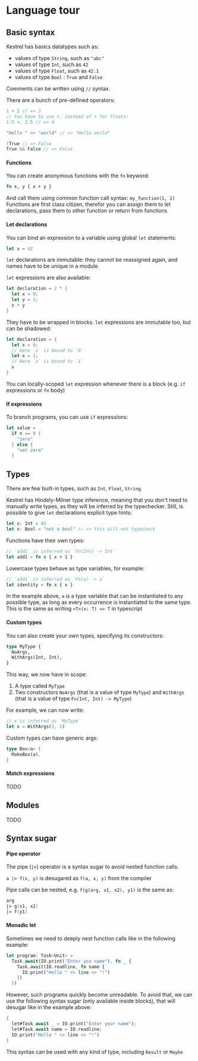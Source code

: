 # Language tour

## Basic syntax

Kestrel has basics datatypes such as:

- values of type `String`, such as `"abc"`
- values of type `Int`, such as `42`
- values of type `Float`, such as `42.1`
- values of type `Bool` : `True` and `False`

Comments can be written using `//` syntax.

There are a bunch of pre-defined operators:

```rust
1 + 2 // => 3
// You have to use +. instead of + for floats:
1.5 +. 2.5 // => 4

"Hello " <> "world" // => "Hello world"

!True // => False
True && False // => False
```

#### Functions

You can create anonymous functions with the `fn` keyword:

```rust
fn x, y { x + y }
```

And call them using common function call syntax: `my_function(1, 2)`
Functions are first class citizen, therefor you can assign them to let declarations, pass them to other function or return from functions

#### Let declarations

You can bind an expression to a variable using global `let` statements:

```rust
let x = 42
```

`let` declarations are immutable: they cannot be reassigned again, and names have to be unique in a module.

`let` expressions are also available:

```rust
let declaration = 2 * {
  let x = 0;
  let y = 1;
  x + y
}
```

They have to be wrapped in blocks. `let` expressions are immutable too, but can be shadowed:

```rust
let declaration = {
  let x = 0;
  // Here `x` is bound to `0`
  let x = 1;
  // Here `x` is bound to `1`
  x
}
```

You can locally-scoped `let` expression whenever there is a block (e.g. `if` expressions or `fn` body)

#### If expressions

To branch programs, you can use `if` expressions:

```rust
let value =
  if n == 0 {
    "zero"
  } else {
    "not zero"
  }
```

## Types

There are few built-in types, such as `Int`, `Float`, `String`.

Kestrel has Hindely-Milner type inference, meaning that you don't need to manually write types, as they will be inferred by the typechecker. Still, is possible to give `let` declarations explicit type hints:

```rust
let x: Int = 42
let x: Bool = "not a bool" // => this will not typecheck
```

Functions have their own types:

```rust
// `add1` is inferred as `Fn(Int) -> Int`
let add1 = fn x { x + 1 }
```

Lowercase types behave as type variables, for example:

```rust
// `add1` is inferred as `Fn(a) -> a`
let identity = fn x { x }
```

In the example above, `a` is a type variable that can be instantiated to any possible type, as long as every occurrence is instantiated to the same type. This is the same as writing `<T>(x: T) => T` in typescript

#### Custom types

You can also create your own types, specifying its constructors:

```rust
type MyType {
  NoArgs,
  WithArgs(Int, Int),
}
```

This way, we now have in scope:

1.  A type called `MyType`
2.  Two constructors `NoArgs` (that is a value of type `MyType`) and `WithArgs` (that is a value of type `Fn(Int, Int) -> MyType`)

For example, we can now write:

```rust
// x is inferred as `MyType`
let x = WithArgs(1, 2)
```

Custom types can have generic args:

```rust
type Box<a> {
  MakeBox(a),
}
```

#### Match expressions

TODO

## Modules

TODO

## Syntax sugar

#### Pipe operator

The pipe (`|>`) operator is a syntax sugar to avoid nested function calls.

`a |> f(x, y)` is desugared as `f(a, x, y)` from the compiler

Pipe calls can be nested, e.g. `f(g(arg, x1, x2), y1)` is the same as:

```fs
arg
|> g(x1, x2)
|> f(y1)
```

#### Monadic let

Sometimes we need to deeply nest function calls like in the following example:

```rust
let program: Task<Unit> =
  Task.await(IO.print("Enter you name"), fn _ {
    Task.await(IO.readline, fn name {
      IO.print("Hello " <> line <> "!")
    })
  })
```

However, such programs quickly become unreadable. To avoid that, we can use the following syntax sugar (only available inside blocks), that will desugar like in the example above:

```rust
{
  let#Task.await _ = IO.print("Enter your name");
  let#Task.await name = IO.readline;
  IO.print("Hello " <> line <> "!")
}
```

This syntax can be used with any kind of type, including `Result` or `Maybe`
